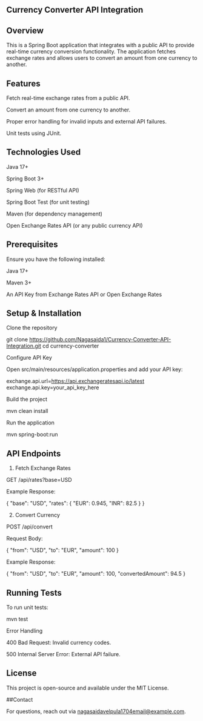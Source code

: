 ## Currency Converter API Integration

## Overview

This is a Spring Boot application that integrates with a public API to provide real-time currency conversion functionality. The application fetches exchange rates and allows users to convert an amount from one currency to another.

## Features

Fetch real-time exchange rates from a public API.

Convert an amount from one currency to another.

Proper error handling for invalid inputs and external API failures.

Unit tests using JUnit.

## Technologies Used

Java 17+

Spring Boot 3+

Spring Web (for RESTful API)

Spring Boot Test (for unit testing)

Maven (for dependency management)

Open Exchange Rates API (or any public currency API)

## Prerequisites

Ensure you have the following installed:

Java 17+

Maven 3+

An API Key from Exchange Rates API or Open Exchange Rates

## Setup & Installation

Clone the repository

git clone https://github.com/Nagasaida1/Currency-Converter-API-Integration.git
cd currency-converter

Configure API Key

Open src/main/resources/application.properties and add your API key:

exchange.api.url=https://api.exchangeratesapi.io/latest
exchange.api.key=your_api_key_here

Build the project

mvn clean install

Run the application

mvn spring-boot:run

## API Endpoints

1. Fetch Exchange Rates

GET /api/rates?base=USD

Example Response:

{
  "base": "USD",
  "rates": {
    "EUR": 0.945,
    "INR": 82.5
  }
}

2. Convert Currency

POST /api/convert

Request Body:

{
  "from": "USD",
  "to": "EUR",
  "amount": 100
}

Example Response:

{
  "from": "USD",
  "to": "EUR",
  "amount": 100,
  "convertedAmount": 94.5
}

## Running Tests

To run unit tests:

mvn test

Error Handling

400 Bad Request: Invalid currency codes.

500 Internal Server Error: External API failure.

## License

This project is open-source and available under the MIT License.

##Contact

For questions, reach out via nagasaidavelpula1704email@example.com.

